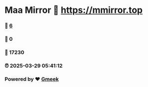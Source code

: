 # Maa Mirror :link: https://mmirror.top 
### :page_facing_up: [6](https://mmirror.top/tag.html) 
### :speech_balloon: 0 
### :hibiscus: 17230 
### :alarm_clock: 2025-03-29 05:41:12 
### Powered by :heart: [Gmeek](https://github.com/Meekdai/Gmeek)
